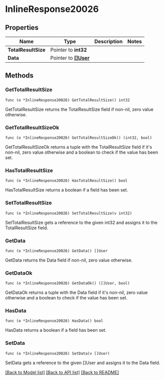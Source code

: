 # InlineResponse20026

## Properties

Name | Type | Description | Notes
------------ | ------------- | ------------- | -------------
**TotalResultSize** | Pointer to **int32** |  | 
**Data** | Pointer to [**[]User**](User.md) |  | 

## Methods

### GetTotalResultSize

`func (o *InlineResponse20026) GetTotalResultSize() int32`

GetTotalResultSize returns the TotalResultSize field if non-nil, zero value otherwise.

### GetTotalResultSizeOk

`func (o *InlineResponse20026) GetTotalResultSizeOk() (int32, bool)`

GetTotalResultSizeOk returns a tuple with the TotalResultSize field if it's non-nil, zero value otherwise
and a boolean to check if the value has been set.

### HasTotalResultSize

`func (o *InlineResponse20026) HasTotalResultSize() bool`

HasTotalResultSize returns a boolean if a field has been set.

### SetTotalResultSize

`func (o *InlineResponse20026) SetTotalResultSize(v int32)`

SetTotalResultSize gets a reference to the given int32 and assigns it to the TotalResultSize field.

### GetData

`func (o *InlineResponse20026) GetData() []User`

GetData returns the Data field if non-nil, zero value otherwise.

### GetDataOk

`func (o *InlineResponse20026) GetDataOk() ([]User, bool)`

GetDataOk returns a tuple with the Data field if it's non-nil, zero value otherwise
and a boolean to check if the value has been set.

### HasData

`func (o *InlineResponse20026) HasData() bool`

HasData returns a boolean if a field has been set.

### SetData

`func (o *InlineResponse20026) SetData(v []User)`

SetData gets a reference to the given []User and assigns it to the Data field.


[[Back to Model list]](../README.md#documentation-for-models) [[Back to API list]](../README.md#documentation-for-api-endpoints) [[Back to README]](../README.md)


